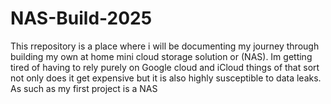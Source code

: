 # NAS-Build-2025
This rrepository is a place where i will be documenting my journey through building my own at home mini cloud storage solution or (NAS). Im getting tired of having to rely purely on Google cloud and iCloud things of that sort not only does it get expensive but it is also highly susceptible to data leaks. As such as my first project is a NAS
